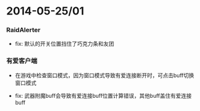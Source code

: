 

2014-05-25/01
===

### RaidAlerter

* fix: 默认的开关位置挡住了巧克力条和友团


### 有爱客户端

* 在游戏中检查窗口模式，因为窗口模式导致有爱连接断开时，可点击buff切换窗口模式

* fix: 武器附魔buff会导致有爱连接buff位置计算错误，其他buff盖住有爱连接buff